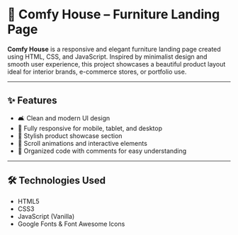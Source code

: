 # 🏡 Comfy House – Furniture Landing Page

**Comfy House** is a responsive and elegant furniture landing page created using HTML, CSS, and JavaScript. Inspired by minimalist design and smooth user experience, this project showcases a beautiful product layout ideal for interior brands, e-commerce stores, or portfolio use.

---

## ✨ Features

- 🛋️ Clean and modern UI design  
- 📱 Fully responsive for mobile, tablet, and desktop  
- 🛒 Stylish product showcase section  
- 🎨 Scroll animations and interactive elements  
- 📁 Organized code with comments for easy understanding

---

## 🛠️ Technologies Used

- HTML5  
- CSS3  
- JavaScript (Vanilla)  
- Google Fonts & Font Awesome Icons
